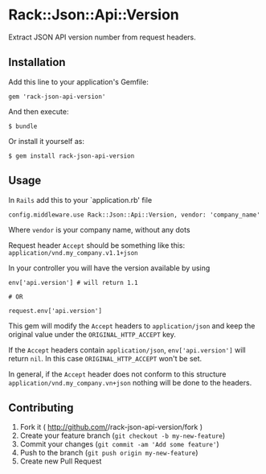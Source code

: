 # Rack::Json::Api::Version

Extract JSON API version number from request headers.

## Installation

Add this line to your application's Gemfile:

    gem 'rack-json-api-version'

And then execute:

    $ bundle

Or install it yourself as:

    $ gem install rack-json-api-version

## Usage

In `Rails` add this to your `application.rb' file

    config.middleware.use Rack::Json::Api::Version, vendor: 'company_name'

Where `vendor` is your company name, without any dots

Request header `Accept` should be something like this: `application/vnd.my_company.v1.1+json`

In your controller you will have the version available by using

    env['api.version'] # will return 1.1

    # OR

    request.env['api.version']

This gem will modify the `Accept` headers to `application/json` and keep the original value under the `ORIGINAL_HTTP_ACCEPT` key.

If the `Accept` headers contain `application/json`, `env['api.version']` will return `nil`. In this case `ORIGINAL_HTTP_ACCEPT` won't be set.

In general, if the `Accept` header does not conform to this structure `application/vnd.my_company.vn+json` nothing will be done to the headers.

## Contributing

1. Fork it ( http://github.com/<my-github-username>/rack-json-api-version/fork )
2. Create your feature branch (`git checkout -b my-new-feature`)
3. Commit your changes (`git commit -am 'Add some feature'`)
4. Push to the branch (`git push origin my-new-feature`)
5. Create new Pull Request
